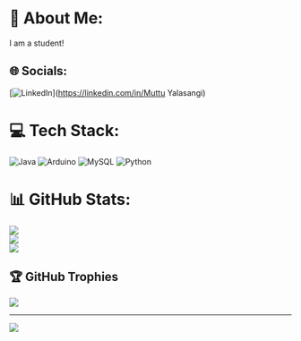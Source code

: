 # 💫 About Me:
I am a student!


## 🌐 Socials:
[![LinkedIn](https://img.shields.io/badge/LinkedIn-%230077B5.svg?logo=linkedin&logoColor=white)](https://linkedin.com/in/Muttu Yalasangi) 

# 💻 Tech Stack:
![Java](https://img.shields.io/badge/java-%23ED8B00.svg?style=flat-square&logo=openjdk&logoColor=white) ![Arduino](https://img.shields.io/badge/-Arduino-00979D?style=flat-square&logo=Arduino&logoColor=white) ![MySQL](https://img.shields.io/badge/mysql-4479A1.svg?style=flat-square&logo=mysql&logoColor=white) ![Python](https://img.shields.io/badge/python-3670A0?style=flat-square&logo=python&logoColor=ffdd54)
# 📊 GitHub Stats:
![](https://github-readme-stats.vercel.app/api?username=MuttuYalasangi&theme=vue-dark&hide_border=false&include_all_commits=false&count_private=false)<br/>
![](https://nirzak-streak-stats.vercel.app/?user=MuttuYalasangi&theme=vue-dark&hide_border=false)<br/>
![](https://github-readme-stats.vercel.app/api/top-langs/?username=MuttuYalasangi&theme=vue-dark&hide_border=false&include_all_commits=false&count_private=false&layout=compact)

## 🏆 GitHub Trophies
![](https://github-profile-trophy.vercel.app/?username=MuttuYalasangi&theme=radical&no-frame=false&no-bg=false&margin-w=4)

---
[![](https://visitcount.itsvg.in/api?id=MuttuYalasangi&icon=0&color=0)](https://visitcount.itsvg.in)

<!-- Proudly created with GPRM ( https://gprm.itsvg.in ) -->
